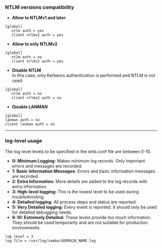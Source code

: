 ### NTLM versions compatibility
- **Allow to NTLMv1 and later**
```
[global]
   ntlm auth = yes
   client ntlmv2 auth = yes
```
- **Allow to only NTLMv2**
```
[global]
   ntlm auth = no
   client ntlmv2 auth = yes
```
- **Disable NTLM** <br>
In this case, only Kerberos authentication is performed and NTLM is not used.
```
[global]
   ntlm auth = no
   client ntlmv2 auth = no
```
- **Disable LANMAN**
```
[global]
lanman auth = no
client lanman auth = no
```

---

### log-level usage

The log-level levels to be specified in the smb.conf file are between 0-10. <br>
- **0: Minimum Logging:** Makes minimum log records. Only important errors and messages are recorded. <br>
- **1: Basic Information Messages:** Errors and basic information messages are recorded. <br>
- **2: Extra Information:** More details are added to the log records with extra information. <br>
- **3: High-level logging:** This is the lowest level to be used during troubleshooting. <br>
- **4: Detailed logging:** All process steps and status are reported. <br>
- **5: Very Detailed logging:** Every event is reported. It should only be used for detailed debugging needs. <br>
- **6-10: Extremely Detailed:** These levels provide too much information. They should be used temporarily and are not suitable for production environments. <br>

```
log level = 3
log file = /var/log/samba/$DOMAIN_NAME.log
```
